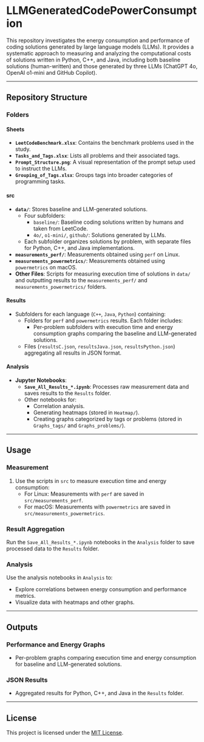 # LLMGeneratedCodePowerConsumption

This repository investigates the energy consumption and performance of coding solutions generated by large language models (LLMs). It provides a systematic approach to measuring and analyzing the computational costs of solutions written in Python, C++, and Java, including both baseline solutions (human-written) and those generated by three LLMs (ChatGPT 4o, OpenAI o1-mini and GitHub Copilot).

---

## Repository Structure

### **Folders**

#### **Sheets**

- **`LeetCodeBenchmark.xlsx`**: Contains the benchmark problems used in the study.
- **`Tasks_and_Tags.xlsx`**: Lists all problems and their associated tags.
- **`Prompt_Structure.png`**: A visual representation of the prompt setup used to instruct the LLMs.
- **`Grouping_of_Tags.xlsx`**: Groups tags into broader categories of programming tasks.

#### **src**

- **`data/`**: Stores baseline and LLM-generated solutions.
  - Four subfolders:
    - `baseline/`: Baseline coding solutions written by humans and taken from LeetCode.
    - `4o/`, `o1-mini/`, `github/`: Solutions generated by LLMs.
  - Each subfolder organizes solutions by problem, with separate files for Python, C++, and Java implementations.
- **`measurements_perf/`**: Measurements obtained using `perf` on Linux.
- **`measurements_powermetrics/`**: Measurements obtained using `powermetrics` on macOS.
- **Other Files**: Scripts for measuring execution time of solutions in `data/` and outputting results to the `measurements_perf/` and `measurements_powermetrics/` folders.

#### **Results**

- Subfolders for each language (`C++`, `Java`, `Python`) containing:
  - Folders for `perf` and `powermetrics` results. Each folder includes:
    - Per-problem subfolders with execution time and energy consumption graphs comparing the baseline and LLM-generated solutions.
  - Files (`resultsC.json`, `resultsJava.json`, `resultsPython.json`) aggregating all results in JSON format.

#### **Analysis**

- **Jupyter Notebooks**:
  - **`Save_All_Results_*.ipynb`**: Processes raw measurement data and saves results to the `Results` folder.
  - Other notebooks for:
    - Correlation analysis.
    - Generating heatmaps (stored in `Heatmap/`).
    - Creating graphs categorized by tags or problems (stored in `Graphs_tags/` and `Graphs_problems/`).

---

## Usage

### Measurement

1. Use the scripts in `src` to measure execution time and energy consumption:
   - For Linux: Measurements with `perf` are saved in `src/measurements_perf`.
   - For macOS: Measurements with `powermetrics` are saved in `src/measurements_powermetrics`.

### Result Aggregation

Run the `Save_All_Results_*.ipynb` notebooks in the `Analysis` folder to save processed data to the `Results` folder.

### Analysis

Use the analysis notebooks in `Analysis` to:

- Explore correlations between energy consumption and performance metrics.
- Visualize data with heatmaps and other graphs.

---

## Outputs

### Performance and Energy Graphs

- Per-problem graphs comparing execution time and energy consumption for baseline and LLM-generated solutions.

### JSON Results

- Aggregated results for Python, C++, and Java in the `Results` folder.

---

## License

This project is licensed under the [MIT License](LICENSE).
